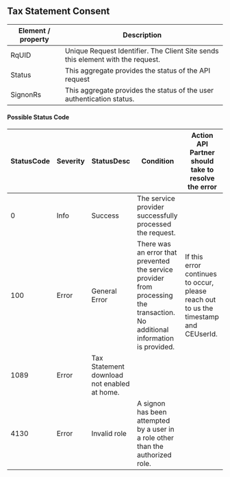 ## Tax Statement Consent

| Element / property | Description |
| --- | --- |
| RqUID | Unique Request Identifier. The Client Site sends this element with the request. |
| Status | This aggregate provides the status of the API request |
| SignonRs | This aggregate provides the status of the user authentication status. |

#### Possible Status Code

| StatusCode | Severity | StatusDesc | Condition | Action API Partner should take to resolve the error |
| --- | --- | --- | --- | --- |
| 0 | Info | Success | The service provider successfully processed the request. |  |
| 100 | Error | General Error | There was an error that prevented the service provider from processing the transaction. No additional information is provided. | If this error continues to occur, please reach out to us the timestamp and CEUserId. |
| 1089 | Error | Tax Statement download not enabled at home. |  |  |
| 4130 | Error | Invalid role | A signon has been attempted by a user in a role other than the authorized role. |  |

